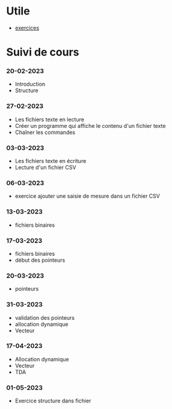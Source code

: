 # Utile
- [exercices](https://github.com/tony-maulaz/info2-exercices)

# Suivi de cours

### 20-02-2023
- Introduction
- Structure

### 27-02-2023
- Les fichiers texte en lecture
- Créer un programme qui affiche le contenu d'un fichier texte
- Chaîner les commandes

### 03-03-2023
- Les fichiers texte en écriture
- Lecture d'un fichier CSV

### 06-03-2023
- exercice ajouter une saisie de mesure dans un fichier CSV

### 13-03-2023
- fichiers binaires

### 17-03-2023
- fichiers binaires
- début des pointeurs

### 20-03-2023
- pointeurs

### 31-03-2023
- validation des pointeurs
- allocation dynamique
- Vecteur

### 17-04-2023
- Allocation dynamique
- Vecteur
- TDA

### 01-05-2023
- Exercice structure dans fichier